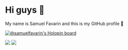 # Hi guys 🤙
My name is Samuel Favarin and this is my GitHub profile 🌱


[![@samuelfavarin's Holopin board](https://holopin.io/api/user/board?user=samuelfavarin)](https://holopin.io/@samuelfavarin)

<div>
<a href = "mailto:favarin.dev@gmail.com"><img src="https://img.shields.io/badge/Gmail-D14836?style=for-the-badge&logo=gmail&logoColor=white" target="_blank"></a>
<a href="https://www.linkedin.com/in/samuelbratifavarin/" target="_blank"><img src="https://img.shields.io/badge/-LinkedIn-%230077B5?style=for-the-badge&logo=linkedin&logoColor=white" target="_blank"></a>   
</div>
